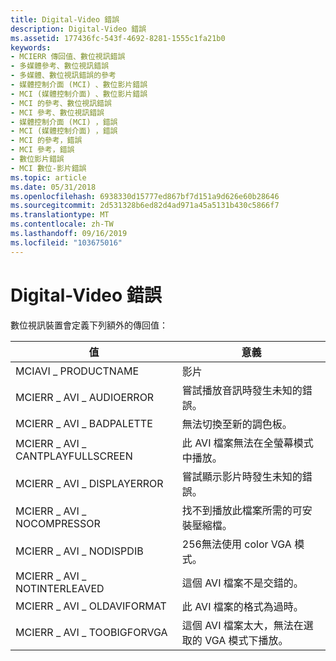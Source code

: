```yaml
---
title: Digital-Video 錯誤
description: Digital-Video 錯誤
ms.assetid: 177436fc-543f-4692-8281-1555c1fa21b0
keywords:
- MCIERR 傳回值、數位視訊錯誤
- 多媒體參考、數位視訊錯誤
- 多媒體、數位視訊錯誤的參考
- 媒體控制介面 (MCI) 、數位影片錯誤
- MCI (媒體控制介面) 、數位影片錯誤
- MCI 的參考、數位視訊錯誤
- MCI 參考、數位視訊錯誤
- 媒體控制介面 (MCI) ，錯誤
- MCI (媒體控制介面) ，錯誤
- MCI 的參考，錯誤
- MCI 參考，錯誤
- 數位影片錯誤
- MCI 數位-影片錯誤
ms.topic: article
ms.date: 05/31/2018
ms.openlocfilehash: 6938330d15777ed867bf7d151a9d626e60b28646
ms.sourcegitcommit: 2d531328b6ed82d4ad971a45a5131b430c5866f7
ms.translationtype: MT
ms.contentlocale: zh-TW
ms.lasthandoff: 09/16/2019
ms.locfileid: "103675016"
---
```

# <a name="digital-video-errors"></a>Digital-Video 錯誤

數位視訊裝置會定義下列額外的傳回值：



| 值                           | 意義                                                         |
|---------------------------------|-----------------------------------------------------------------|
| MCIAVI \_ PRODUCTNAME             | 影片                                                           |
| MCIERR \_ AVI \_ AUDIOERROR         | 嘗試播放音訊時發生未知的錯誤。                   |
| MCIERR \_ AVI \_ BADPALETTE         | 無法切換至新的調色板。                                |
| MCIERR \_ AVI \_ CANTPLAYFULLSCREEN | 此 AVI 檔案無法在全螢幕模式中播放。             |
| MCIERR \_ AVI \_ DISPLAYERROR       | 嘗試顯示影片時發生未知的錯誤。                |
| MCIERR \_ AVI \_ NOCOMPRESSOR       | 找不到播放此檔案所需的可安裝壓縮檔。   |
| MCIERR \_ AVI \_ NODISPDIB          | 256無法使用 color VGA 模式。                               |
| MCIERR \_ AVI \_ NOTINTERLEAVED     | 這個 AVI 檔案不是交錯的。                               |
| MCIERR \_ AVI \_ OLDAVIFORMAT       | 此 AVI 檔案的格式為過時。                         |
| MCIERR \_ AVI \_ TOOBIGFORVGA       | 這個 AVI 檔案太大，無法在選取的 VGA 模式下播放。 |



 

 

 




